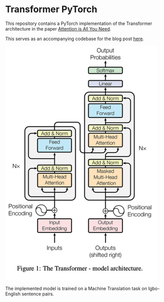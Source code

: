 # Transformer PyTorch

This repository contains a PyTorch implementation of the Transformer architecture in the paper [Attention is All You Need](https://arxiv.org/abs/1706.03762). 

This serves as an accompanying codebase for the blog post [here](https://blog.chudioranu.com/posts/language-models).

![architecture](./assets/architecture.png)

The implemented model is trained on a Machine Translation task on Igbo-English sentence pairs.